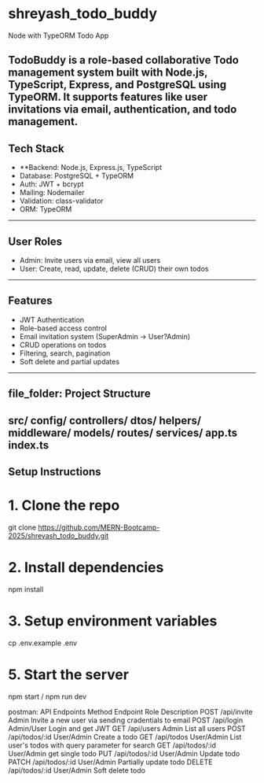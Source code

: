 # shreyash_todo_buddy
Node with TypeORM Todo App

TodoBuddy is a role-based collaborative Todo management system built with 
**Node.js**, **TypeScript**, **Express**, and **PostgreSQL** using **TypeORM**. 
It supports features like user invitations via email, authentication, and todo management.
---
## Tech Stack
- **Backend: Node.js, Express.js, TypeScript
- Database: PostgreSQL + TypeORM
- Auth: JWT + bcrypt
- Mailing: Nodemailer
- Validation: class-validator
- ORM: TypeORM
---
## User Roles
- Admin: Invite users via email, view all users
- User: Create, read, update, delete (CRUD) their own todos
---
## Features
- JWT Authentication
- Role-based access control
- Email invitation system (SuperAdmin → User?Admin)
- CRUD operations on todos
- Filtering, search, pagination
- Soft delete and partial updates

---
## file_folder: Project Structure
src/ 
 config/
 controllers/ 
 dtos/
 helpers/
 middleware/ 
 models/ 
 routes/ 
 services/
 app.ts
 index.ts
---
## Setup Instructions

# 1. Clone the repo
git clone https://github.com/MERN-Bootcamp-2025/shreyash_todo_buddy.git

# 2. Install dependencies
npm install

# 3. Setup environment variables
cp .env.example .env

# 5. Start the server
npm start / npm run dev

postman: API Endpoints
Method	Endpoint	Role	         Description
POST	/api/invite	Admin	        Invite a new user via sending cradentials to email
POST	/api/login	Admin/User	Login and get JWT
GET	/api/users	Admin		List all users
POST	/api/todos/:id	User/Admin	Create a todo
GET	/api/todos	User/Admin	List user's todos with query parameter for search
GET	/api/todos/:id	User/Admin	get single todo
PUT	/api/todos/:id	User/Admin	Update todo
PATCH	/api/todos/:id	User/Admin	Partially update todo
DELETE	/api/todos/:id	User/Admin	Soft delete todo










